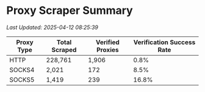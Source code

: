 # Proxy Scraper Summary

_Last Updated: 2025-04-12 08:25:39_

| Proxy Type | Total Scraped | Verified Proxies | Verification Success Rate |
|------------|--------------|------------------|--------------------------|
| HTTP | 228,761 | 1,906 | 0.8% |
| SOCKS4 | 2,021 | 172 | 8.5% |
| SOCKS5 | 1,419 | 239 | 16.8% |
